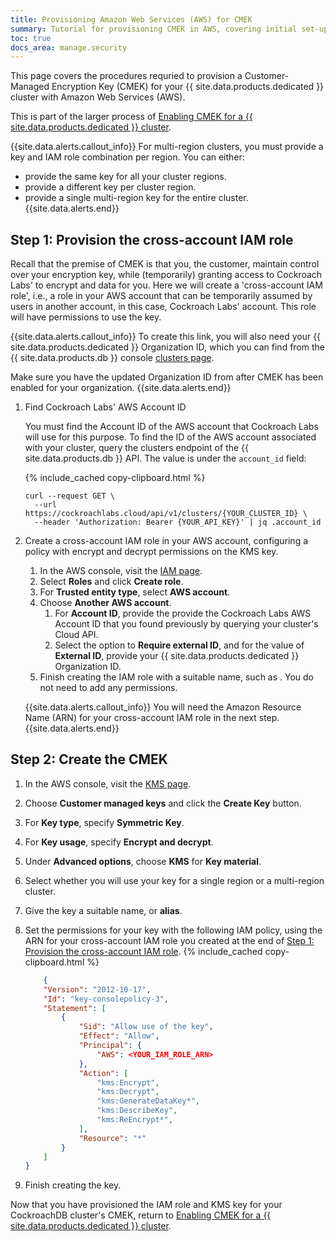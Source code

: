 ```yaml
---
title: Provisioning Amazon Web Services (AWS) for CMEK
summary: Tutorial for provisioning CMEK in AWS, covering initial set-up, revocation, and recovery scenarios.
toc: true
docs_area: manage.security
---
```


This page covers the procedures requried to provision a Customer-Managed Encryption Key (CMEK) for your {{ site.data.products.dedicated }} cluster with Amazon Web Services (AWS).

This is part of the larger process of [Enabling CMEK for a {{ site.data.products.dedicated }} cluster](managing-cmek.html#enable-cmek).

{{site.data.alerts.callout_info}}
For multi-region clusters, you must provide a key and IAM role combination per region. You can either:

- provide the same key for all your cluster regions.
- provide a different key per cluster region.
- provide a single multi-region key for the entire cluster.
{{site.data.alerts.end}}

## Step 1: Provision the cross-account IAM role

Recall that the premise of CMEK is that you, the customer, maintain control over your encryption key, while (temporarily) granting access to Cockroach Labs' to encrypt and data for you. Here we will create a 'cross-account IAM role', i.e., a role in your AWS account that can be temporarily assumed by users in another account, in this case, Cockroach Labs' account. This role will have permissions to use the key.

{{site.data.alerts.callout_info}}
To create this link, you will also need your {{ site.data.products.dedicated }} Organization ID, which you can find from the {{ site.data.products.db }} console [clusters page](https://cockroachlabs.cloud/cluster).

Make sure you have the updated Organization ID from after CMEK has been enabled for your organization.
{{site.data.alerts.end}}

1. Find Cockroach Labs' AWS Account ID
	
	You must find the Account ID of the AWS account that Cockroach Labs will use for this purpose. To find the ID of the AWS account associated with your cluster, query the clusters endpoint of the {{ site.data.products.db }} API. The value is under the `account_id` field:

	{% include_cached copy-clipboard.html %}
	```shell
	curl --request GET \
	  --url https://cockroachlabs.cloud/api/v1/clusters/{YOUR_CLUSTER_ID} \
	  --header 'Authorization: Bearer {YOUR_API_KEY}' | jq .account_id
	```

1.  Create a cross-account IAM role in your AWS account, configuring a policy with encrypt and decrypt permissions on the KMS key.

	1. In the AWS console, visit the [IAM page](https://console.aws.amazon.com/iam/).
	1. Select **Roles** and click **Create role**.
	1. For **Trusted entity type**, select **AWS account**.
	1. Choose **Another AWS account**.
		1. For **Account ID**, provide the provide the Cockroach Labs AWS Account ID that you found previously by querying your cluster's Cloud API.
		1. Select the option to **Require external ID**, and for the value of **External ID**, provide your {{ site.data.products.dedicated }} Organization ID.
	1. Finish creating the IAM role with a suitable name, such as . You do not need to add any permissions.

	{{site.data.alerts.callout_info}}
	You will need the Amazon Resource Name (ARN) for your cross-account IAM role in the next step.
	{{site.data.alerts.end}}

## Step 2: Create the CMEK

1. In the AWS console, visit the [KMS page](https://console.aws.amazon.com/kms/). 
1. Choose **Customer managed keys** and click the **Create Key** button.
1. For **Key type**, specify **Symmetric Key**.
1. For **Key usage**, specify **Encrypt and decrypt**.
1. Under **Advanced options**, choose **KMS** for **Key material**.
1. Select whether you will use your key for a single region or a multi-region cluster.
1. Give the key a suitable name, or **alias**.
1. Set the permissions for your key with the following IAM policy, using the ARN for your cross-account IAM role you created at the end of [Step 1: Provision the cross-account IAM role](#step-1-provision-the-cross-account-iam-role).
	{% include_cached copy-clipboard.html %}
	```json
		{
		"Version": "2012-10-17",
		"Id": "key-consolepolicy-3",
		"Statement": [
		    {
		        "Sid": "Allow use of the key",
		        "Effect": "Allow",
		        "Principal": {
		            "AWS": <YOUR_IAM_ROLE_ARN>
		        },
		        "Action": [
		            "kms:Encrypt",
		            "kms:Decrypt",
		            "kms:GenerateDataKey*",
		            "kms:DescribeKey",
		            "kms:ReEncrypt*",
		        ],
		        "Resource": "*"
		    }
		]
	}	
	```

1. Finish creating the key.

Now that you have provisioned the IAM role and KMS key for your CockroachDB cluster's CMEK, return to [Enabling CMEK for a {{ site.data.products.dedicated }} cluster](managing-cmek.html#step-4-enable-cmek-for-your-cockroachdb-cluster).
